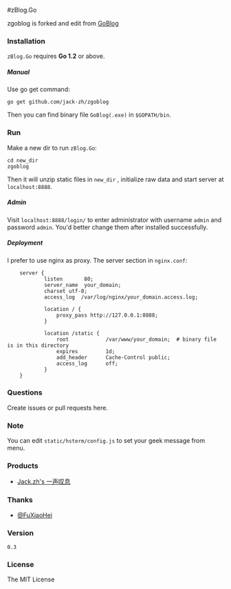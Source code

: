 #zBlog.Go

zgoblog is forked and edit from [GoBlog](https://github.com/fuxiaohei/GoBlog)

### Installation

`zBlog.Go` requires **Go 1.2** or above.

##### Manual

Use go get command:

    go get github.com/jack-zh/zgoblog

Then you can find binary file `GoBlog(.exe)` in `$GOPATH/bin`.

### Run

Make a new dir to run `zBlog.Go`:

    cd new_dir
    zgoblog

Then it will unzip static files in `new_dir` , initialize raw data and start server at `localhost:8888`.

##### Admin

Visit `localhost:8888/login/` to enter administrator with username `admin` and password `admin`. You'd better change them after installed successfully.

##### Deployment

I prefer to use nginx as proxy. The server section in `nginx.conf`:

        server {
                listen       80;
                server_name  your_domain;
                charset utf-8;
                access_log  /var/log/nginx/your_domain.access.log;

                location / {
                    proxy_pass http://127.0.0.1:8888;
                }

                location /static {
                    root            /var/www/your_domain;  # binary file is in this directory
                    expires         1d;
                    add_header      Cache-Control public;
                    access_log      off;
                }
        }

### Questions

Create issues or pull requests here.

### Note

You can edit `static/hsterm/config.js` to set your geek message from menu.

### Products

* [Jack.zh's 一声叹息](http://link-pub.cn)

### Thanks

* [@FuXiaoHei](https://github.com/fuxiaohei)

### Version
    0.3

### License

The MIT License
